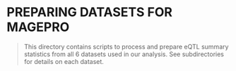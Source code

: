 # PREPARING DATASETS FOR MAGEPRO

> This directory contains scripts to process and prepare eQTL summary statistics from all 6 datasets used in our analysis. See subdirectories for details on each dataset. 

